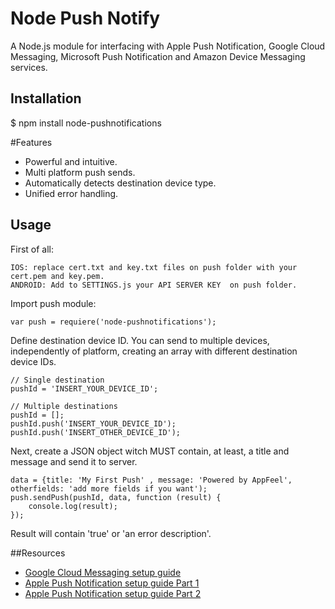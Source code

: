 Node Push Notify
========

A Node.js module for interfacing with Apple Push Notification, Google Cloud Messaging, Microsoft Push Notification and Amazon Device Messaging services.

## Installation 
$ npm install node-pushnotifications

#Features
<ul>
<li>Powerful and intuitive.</li>
<li>Multi platform push sends.</li>
<li>Automatically detects destination device type.</li>
<li>Unified error handling.</li>
</ul>

## Usage 
First of all:
```
IOS: replace cert.txt and key.txt files on push folder with your cert.pem and key.pem. 
ANDROID: Add to SETTINGS.js your API SERVER KEY  on push folder.
```
Import push module:
```
var push = requiere('node-pushnotifications');
```

Define destination device ID. You can send to multiple devices, independently of platform, creating an array with different destination device IDs.
```
// Single destination
pushId = 'INSERT_YOUR_DEVICE_ID';

// Multiple destinations
pushId = [];
pushId.push('INSERT_YOUR_DEVICE_ID');
pushId.push('INSERT_OTHER_DEVICE_ID');
```

Next, create a JSON object witch MUST contain, at least, a title and message and send it to server. 
```
data = {title: 'My First Push' , message: 'Powered by AppFeel', otherfields: 'add more fields if you want');
push.sendPush(pushId, data, function (result) {
	console.log(result);
});
```
Result will contain 'true' or 'an error description'.


##Resources
<ul>
<li> <a href="http://aerogear.org/docs/guides/aerogear-push-android/google-setup/"> Google Cloud Messaging setup guide</a> </li>
<li> <a href="http://aerogear.org/docs/guides/aerogear-push-ios/app-id-ssl-certificate-apns/"> Apple Push Notification setup guide Part 1</a> </li>
<li> <a href="https://github.com/argon/node-apn/wiki/Preparing-Certificates"> Apple Push Notification setup guide Part 2</a> </li>
</ul>
